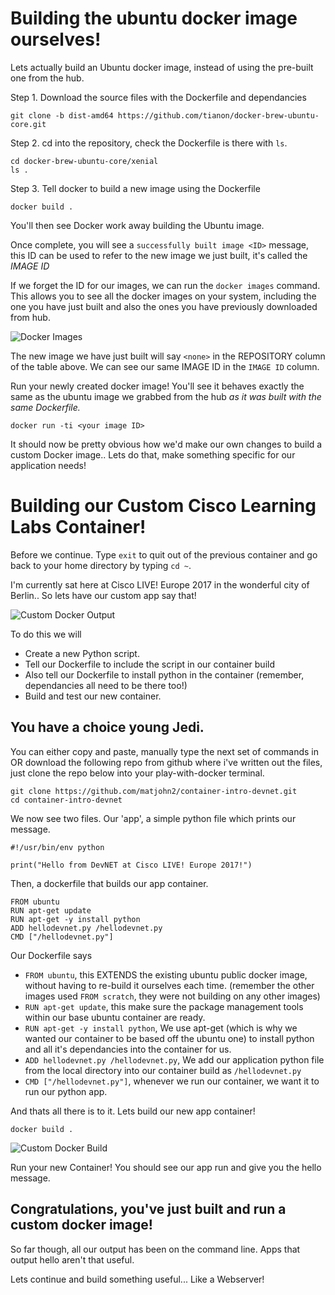 # Building the ubuntu docker image ourselves!

Lets actually build an Ubuntu docker image, instead of using the pre-built one from the hub.

Step 1.
Download the source files with the Dockerfile and dependancies

```
git clone -b dist-amd64 https://github.com/tianon/docker-brew-ubuntu-core.git

```

Step 2.
cd into the repository, check the Dockerfile is there with `ls`.

```
cd docker-brew-ubuntu-core/xenial
ls .
```

Step 3.
Tell docker to build a new image using the Dockerfile

```
docker build .
```

You'll then see Docker work away building the Ubuntu image.

Once complete, you will see a `successfully built image <ID>` message, this ID can be used to refer to the new image we just built, it's called the *IMAGE ID*

If we forget the ID for our images, we can run the `docker images` command. This allows you to see all the docker images on your system, including the one you have just built and also the ones you have previously downloaded from hub.

![Docker Images](/posts/files/docker-101/assets/images/images1.png)

The new image we have just built will say `<none>` in the REPOSITORY column of the table above. We can see our same IMAGE ID in the `IMAGE ID` column.

Run your newly created docker image! You'll see it behaves exactly the same as the ubuntu image we grabbed from the hub *as it was built with the same Dockerfile.*

```
docker run -ti <your image ID>
```

It should now be pretty obvious how we'd make our own changes to build a custom Docker image.. Lets do that, make something specific for our application needs!


# Building our Custom Cisco Learning Labs Container!

Before we continue. Type `exit` to quit out of the previous container and go back to your home directory by typing `cd ~`.

I'm currently sat here at Cisco LIVE! Europe 2017 in the wonderful city of Berlin.. So lets have our custom app say that!

![Custom Docker Output](/posts/files/docker-101/assets/images/hellocustom1.png)

To do this we will

* Create a new Python script.
* Tell our Dockerfile to include the script in our container build
* Also tell our Dockerfile to install python in the container (remember, dependancies all need to be there too!)
* Build and test our new container.

## You have a choice young Jedi.

You can either copy and paste, manually type the next set of commands in OR download the following repo from github where i've written out the files, just clone the repo below into your play-with-docker terminal.

```
git clone https://github.com/matjohn2/container-intro-devnet.git
cd container-intro-devnet
```

We now see two files.
Our 'app', a simple python file which prints our message.

```
#!/usr/bin/env python

print("Hello from DevNET at Cisco LIVE! Europe 2017!")
```

Then, a dockerfile that builds our app container.

```
FROM ubuntu
RUN apt-get update
RUN apt-get -y install python
ADD hellodevnet.py /hellodevnet.py
CMD ["/hellodevnet.py"]
```

Our Dockerfile says
* `FROM ubuntu`, this EXTENDS the existing ubuntu public docker image, without having to re-build it ourselves each time. (remember the other images used `FROM scratch`, they were not building on any other images)
* `RUN apt-get update`, this make sure the package management tools within our base ubuntu container are ready.
* `RUN apt-get -y install python`, We use apt-get (which is why we wanted our container to be based off the ubuntu one) to install python and all it's dependancies into the container for us.
* `ADD hellodevnet.py /hellodevnet.py`, We add our application python file from the local directory into our container build as `/hellodevnet.py`
* `CMD ["/hellodevnet.py"]`, whenever we run our container, we want it to run our python app.

And thats all there is to it. Lets build our new app container!

```
docker build .
```
![Custom Docker Build](/posts/files/docker-101/assets/images/dockerbuildcustom.png)

Run your new Container! You should see our app run and give you the hello message.

## Congratulations, you've just built and run a custom docker image!

So far though, all our output has been on the command line. Apps that output hello aren't that useful.

Lets continue and build something useful... Like a Webserver!

